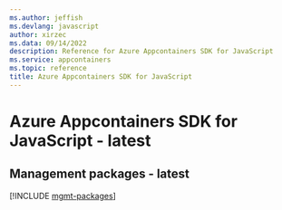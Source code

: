 ```yaml
---
ms.author: jeffish
ms.devlang: javascript
author: xirzec
ms.data: 09/14/2022
description: Reference for Azure Appcontainers SDK for JavaScript
ms.service: appcontainers
ms.topic: reference
title: Azure Appcontainers SDK for JavaScript
---
```

# Azure Appcontainers SDK for JavaScript - latest

## Management packages - latest
[!INCLUDE [mgmt-packages](appcontainers-mgmt-index.md)]